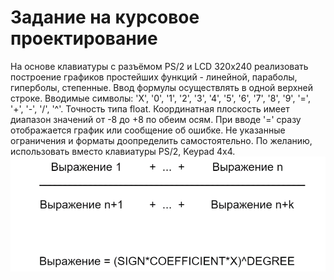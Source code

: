 # Задание на курсовое проектирование
На основе клавиатуры с разъёмом PS/2 и LCD 320x240 реализовать построение графиков простейших функций - линейной, параболы, гиперболы, степенные. Ввод формулы осуществлять в одной верхней строке. Вводимые символы: 'X', '0', '1', '2', '3', '4', '5', '6', '7', '8', '9', '=', '+', '-',  '/', '^'. Точность типа float. Координатная плоскость имеет диапазон значений от -8 до +8 по обеим осям. При вводе '=' сразу отображается график или сообщение об ошибке. Не указанные ограничения и форматы доопределить самостоятельно. По желанию, использовать вместо клавиатуры PS/2, Keypad 4x4.
![Иллюстрация к проекту](https://github.com/uluxa007/stm32_graph_calc/blob/main/images/equation.png)